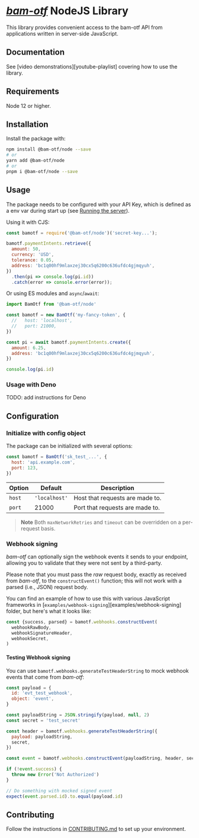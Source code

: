 # [_bam-otf_][bam-otf] NodeJS Library

This library provides convenient access to the bam-otf API from applications
written in server-side JavaScript.

## Documentation

See [video demonstrations][youtube-playlist] covering how to use the library.

## Requirements

Node 12 or higher.

## Installation

Install the package with:

```sh
npm install @bam-otf/node --save
# or
yarn add @bam-otf/node
# or
pnpm i @bam-otf/node --save
```

## Usage

The package needs to be configured with your API Key, which is defined as a env
var during start up (see
[Running the server](../../README.md#1-running-the-server)).

Using it with CJS:

<!-- prettier-ignore -->
```js
const bamotf = require('@bam-otf/node')('secret-key...');

bamotf.paymentIntents.retrieve({
  amount: 50,
  currency: 'USD',
  tolerance: 0.05,
  address: 'bc1q00hf9mlaxzej30cx5q6200c636ufdc4gjmqyuh',
})
  .then(pi => console.log(pi.id))
  .catch(error => console.error(error));
```

Or using ES modules and `async`/`await`:

```js
import BamOtf from '@bam-otf/node'

const bamotf = new BamOtf('my-fancy-token', {
  //   host: 'localhost',
  //   port: 21000,
})

const pi = await bamotf.paymentIntents.create({
  amount: 6.25,
  address: 'bc1q00hf9mlaxzej30cx5q6200c636ufdc4gjmqyuh',
})

console.log(pi.id)
```

### Usage with Deno

TODO: add instructions for Deno

<!-- `@bam-otf/node` provides a `deno` export target. In your Deno
project, import `@bam-otf/node` using an npm specifier:

Import using npm specifiers:

```js
import BamOtf from 'npm:@bam-otf/node'
```

Please see [examples/bamotf-node-deno-sample][] for more
detailed example and instructions on how to use bamotf/node in Deno. -->

## Configuration

### Initialize with config object

The package can be initialized with several options:

```js
const bamotf = BamOtf('sk_test_...', {
  host: 'api.example.com',
  port: 123,
})
```

| Option | Default       | Description                     |
| ------ | ------------- | ------------------------------- |
| `host` | `'localhost'` | Host that requests are made to. |
| `port` | 21000         | Port that requests are made to. |

> **Note** Both `maxNetworkRetries` and `timeout` can be overridden on a
> per-request basis.

### Webhook signing

_bam-otf_ can optionally sign the webhook events it sends to your endpoint,
allowing you to validate that they were not sent by a third-party.

Please note that you must pass the _raw_ request body, exactly as received from
_bam-otf_, to the `constructEvent()` function; this will not work with a parsed
(i.e., JSON) request body.

You can find an example of how to use this with various JavaScript frameworks in
[`examples/webhook-signing`][examples/webhook-signing] folder, but here's what
it looks like:

```js
const {success, parsed} = bamotf.webhooks.constructEvent(
  webhookRawBody,
  webhookSignatureHeader,
  webhookSecret,
)
```

#### Testing Webhook signing

You can use `bamotf.webhooks.generateTestHeaderString` to mock webhook events
that come from _bam-otf_:

```js
const payload = {
  id: 'evt_test_webhook',
  object: 'event',
}

const payloadString = JSON.stringify(payload, null, 2)
const secret = 'test_secret'

const header = bamotf.webhooks.generateTestHeaderString({
  payload: payloadString,
  secret,
})

const event = bamotf.webhooks.constructEvent(payloadString, header, secret)

if (!event.success) {
  throw new Error('Not Authorized')
}

// Do something with mocked signed event
expect(event.parsed.id).to.equal(payload.id)
```

## Contributing

Follow the instructions in [CONTRIBUTING.md][contributing] to set up your
environment.

[bam-otf]: ../../README.md
[contributing]: ../../CONTRIBUTING.md

<!-- [youtube-playlist]: https://www.youtube.com/playlist?list= -->
<!-- [examples/webhook-signing]: ../../examples/webhook-signing -->
